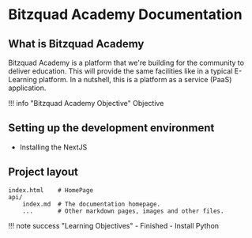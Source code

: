 # Bitzquad Academy Documentation

## What is Bitzquad Academy

Bitzquad Academy is a platform that we're building for the community to deliver education. This will provide the same facilities like in a typical E-Learning platform. In a nutshell, this is a platform as a service (PaaS) application.

!!! info "Bitzquad Academy Objective"
    Objective 

## Setting up the development environment

- Installing the NextJS

## Project layout

    index.html    # HomePage
    api/
        index.md  # The documentation homepage.
        ...       # Other markdown pages, images and other files.

!!! note success "Learning Objectives" - Finished - Install Python
